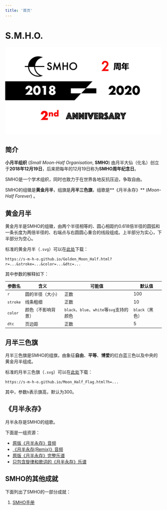 ```yaml
---
title: '首页'
---
```


# S.M.H.O.

![SMHO 2周年](./SMHO_2nd.jpg)

## 简介

**小月半组织** (*Small Moon-Half Organisation*, **SMHO**) 由月半大仙（化名）创立于**2018年12月19日**，后来把每年的12月19日称为**SMHO周年纪念日**。

SMHO是一个学术组织，同时也致力于在世界各地反抗压迫，争取自由。

SMHO的组徽是**黄金月半**，组旗是**月半三色旗**，组歌是**《月半永存》** (*Moon-Half Forever*) 。

## 黄金月半

黄金月半是SMHO的组徽，由两个半径相等的、圆心相距约0.618倍半径的圆弧和一条长度为两倍半径的、右端点与右圆圆心重合的线段组成。上半部分为实心，下半部分为空心。

标准的黄金月半（`.svg`）可以在[此处](./Golden_Moon_Half.html)下载：

```
https://s-m-h-o.github.io/Golden_Moon_Half.html?r=...&stroke=...&color=...&dtc=...
```

其中参数的解释如下：

| 参数名   | 含义               | 可能值                                    | 默认值          |
| -------- | ------------------ | ----------------------------------------- | --------------- |
| `r`      | 圆的半径（大小）   | 正数                                      | 100             |
| `stroke` | 线条粗细           | 正数                                      | 10              |
| `color`  | 颜色（不影响背景） | `black`、`blue`、`white`等`svg`支持的颜色 | `black`（黑色） |
| `dtc`    | 页边距             | 正数                                      | 5               |

## 月半三色旗

月半三色旗是SMHO的组旗，由象征**自由**、**平等**、**博爱**的红白蓝三色以及中央的黄金月半组成。

标准的月半三色旗（`.svg`）可以在[此处](./Moon_Half_Flag.html)下载：

```
https://s-m-h-o.github.io/Moon_Half_Flag.html?h=...
```

其中，参数`h`表示旗高，默认为300。

## 《月半永存》

月半永存是SMHO的组歌。

下面是一组资源：

- [原版《月半永存》音频](./月半永存.mp3)
- [《月半永存(Remix)》音频](./Moon-Half%20Forever%20(Remix).m4a)
- [原版《月半永存》完整乐谱](./月半永存.pdf)
- [只包含旋律和歌词的《月半永存》乐谱](./月半永存_旋律.pdf)

## SMHO的其他成就

下面列出了SMHO的一部分成就：

1. [SMHO手册](./handbook/)

